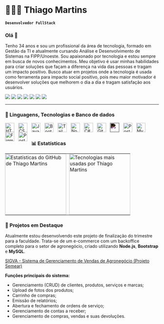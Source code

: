 # 👩🏻‍💻 Thiago Martins

**`Desenvolvedor FullStack`**


### Olá 👋

Tenho 34 anos e sou um profissional da área de tecnologia, formado em Gestão da TI e atualmente cursando Análise e Desenvolvimento de Sistemas na FIPP/Unoeste.
Sou apaixonado por tecnologia e estou sempre em busca de novos conhecimentos. Meu objetivo é usar minhas habilidades para criar soluções que façam a diferença na vida das pessoas e tragam um impacto positivo.
Busco atuar em projetos onde a tecnologia é usada como ferramenta para impacto social positivo, pois meu maior motivador é desenvolver soluções que melhorem o dia a dia e tragam satisfação aos usuários.


<div>
    <a href = "mailto:thiagomartinsdsantos@gmail.com"><img src="https://img.shields.io/badge/-Gmail-%23EA4335?style=for-the-badge&logo=gmail&logoColor=white" target="_blank"></a>
    <a href="https://instagram.com/othiago_martins" target="_blank"><img src="https://img.shields.io/badge/-Instagram-%23E4405F?style=for-the-badge&logo=instagram&logoColor=white" target="_blank"></a>
    <a href="https://www.linkedin.com/in/thiago-martins-02b54790/" target="_blank"><img src="https://img.shields.io/badge/-LinkedIn-%230077B5?style=for-the-badge&logo=linkedin&logoColor=white" target="_blank"></a>
    <a href="https://www.facebook.com/thiago.martins.575362" target="_blank"><img src="https://img.shields.io/badge/Facebook-%231877F2?style=for-the-badge&logo=facebook&logoColor=white" target="_blank"></a>
    <a href="https://x.com/othiago_martins" target="_blank"><img src="https://img.shields.io/badge/X-%23000000?style=for-the-badge&logo=x&logoColor=white" target="_blank"></a>
    <a href="https://www.threads.com/@othiago_martins" target="_blank"><img src="https://img.shields.io/badge/Threads-%23000000?style=for-the-badge&logo=threads&logoColor=white" target="_blank"></a>
    <a href="https://discord.com/users/315567104780664832" target="_blank"><img src="https://img.shields.io/badge/Discord-7289DA?style=for-the-badge&logo=discord&logoColor=white" target="_blank"></a>
</div>

---

### 🧠 Linguagens, Tecnologias e Banco de dados

<img 
    align="left" 
    alt="HTML"
    title="HTML" 
    width="30px" 
    style="padding-right: 10px;" 
    src="https://cdn.jsdelivr.net/gh/devicons/devicon@latest/icons/html5/html5-original.svg" 
/>
<img 
    align="left" 
    alt="CSS" 
    title="CSS"
    width="30px" 
    style="padding-right: 10px;" 
    src="https://cdn.jsdelivr.net/gh/devicons/devicon@latest/icons/css3/css3-original.svg" 
/>
<img 
    align="left" 
    alt="JavaScript" 
    title="JavaScript"
    width="30px" 
    style="padding-right: 10px;" 
    src="https://cdn.jsdelivr.net/gh/devicons/devicon@latest/icons/javascript/javascript-original.svg" 
/>
<img 
    align="left" 
    alt="Bootstrap"
    title="Bootstrap" 
    width="30px" 
    style="padding-right: 10px;" 
    src="https://cdn.jsdelivr.net/gh/devicons/devicon@latest/icons/bootstrap/bootstrap-original.svg" 
/>
<img 
    align="left" 
    alt="Tailwind" 
    title="Tailwind"
    width="30px" 
    style="padding-right: 10px;" 
    src="https://cdn.jsdelivr.net/gh/devicons/devicon@latest/icons/tailwindcss/tailwindcss-original.svg" 
/>
<img 
    align="left" 
    alt="NodeJs" 
    title="NodeJs"
    width="30px" 
    style="padding-right: 10px;" 
    src="https://cdn.jsdelivr.net/gh/devicons/devicon@latest/icons/nodejs/nodejs-original.svg" 
/>
<img 
    align="left" 
    alt="C#" 
    title="C#"
    width="30px" 
    style="padding-right: 10px;" 
    src="https://cdn.jsdelivr.net/gh/devicons/devicon@latest/icons/csharp/csharp-original.svg" 
/>
<img 
    align="left" 
    alt="Git" 
    title="Git"
    width="30px" 
    style="padding-right: 10px;" 
    src="https://cdn.jsdelivr.net/gh/devicons/devicon@latest/icons/git/git-original.svg" 
/>
<img 
    align="left" 
    alt="GitHub" 
    title="GitHub"
    width="30px" 
    style="padding-right: 10px; filter: invert(100%);" 
    src="https://cdn.jsdelivr.net/gh/devicons/devicon@latest/icons/github/github-original.svg" 
/>
<img 
    align="left" 
    alt="PostgreSql" 
    title="PostgreSql"
    width="30px" 
    style="padding-right: 10px;" 
    src="https://cdn.jsdelivr.net/gh/devicons/devicon@latest/icons/postgresql/postgresql-original.svg" 
/>
<img 
    align="left" 
    alt="MySql" 
    title="MySql"
    width="30px" 
    style="padding-right: 10px;" 
    src="https://cdn.jsdelivr.net/gh/devicons/devicon@latest/icons/mysql/mysql-original.svg" 
/>
<img 
    align="left" 
    alt="Figma" 
    title="Figma"
    width="30px" 
    style="padding-right: 10px;" 
    src="https://cdn.jsdelivr.net/gh/devicons/devicon@latest/icons/figma/figma-original.svg" 
/>
<img 
    align="left" 
    alt="Postman" 
    title="Postman"
    width="30px" 
    style="padding-right: 10px;" 
    src="https://cdn.jsdelivr.net/gh/devicons/devicon@latest/icons/postman/postman-original.svg" 
/>

<br/>
<br/>

### 📊 Estatísticas

<table style="border: none;">
  <tr>
    <td style="border: none; padding: 0; padding-right: 10px;">
      <img 
        alt="Estatísticas do GitHub de Thiago Martins" 
        height="200" 
        src="https://github-readme-stats.vercel.app/api?username=thiagomartinss&show_icons=true&theme=dark&include_all_commits=false&locale=pt-br" 
      />
    </td>
    <td style="border: none; padding: 0;">
      <img 
        alt="Tecnologias mais usadas por Thiago Martins" 
        height="200" 
        src="https://github-readme-stats.vercel.app/api/top-langs/?username=thiagomartinss&theme=dark&layout=compact&custom_title=Tecnologias&langs_count=9" 
      />
    </td>
  </tr>
</table>

### 🚀 Projetos em Destaque

Atualmente estou desenvolvendo este projeto de finalização do trimestre para a faculdade. Trata-se de um e-commerce com um backoffice completo para o setor de agronegócio, criado utilizando **Node.js**, **Bootstrap** e **MySQL**.

[SIGVA - Sistema de Gerenciamento de Vendas de Agronegócio (Projeto Semear)](https://github.com/thiagomartinss/SIGVA)

**Funções principais do sistema:**
* Gerenciamento (CRUD) de clientes, produtos, serviços e marcas;
* Upload de fotos dos produtos;
* Carrinho de compras;
* Emissão de relatórios;
* Abertura e fechamento de ordens de serviço;
* Gerenciamento de contas a receber;
* Gerenciamento de compras, vendas e suas devoluções.
